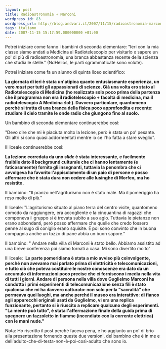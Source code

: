 ```yaml
---
layout: post
title: Radioastronomia + Marconi
wordpress_id: 83
wordpress_url: http://blog.andvari.it/2007/11/15/radioastronomia-marconi/
tags: italiano
date: 2007-11-15 15:17:59.000000000 +01:00
---
```

Potrei iniziare come fanno i bambini di seconda elementare: "Ieri con la mia classe siamo andati a Medicina al Radiotelescopio per visitarlo e sapere un po' di più di radioastronomia, una branca abbastanza recente della scienza che studia le stelle." (NdHelios, le parti sgrammaticate sono volute).

Potrei iniziare come fa un alunno di quinta liceo scientifico:

<strong>La giornata di ieri è stata un'atipica quanto entusiasmante esperienza, un vero <em>must</em> per tutti gli appassionati di scienze. Già una volta ero stato al Radiotelescopio di Medicina (ho realizzato solo poco prima della partenza che il programma non era il radiotelescopio + facoltà di medicina, ma il radiotelescopio A Medicina :lol:). Davvero particolare, quantomeno perché si tratta di una branca della fisica poco approfondita e recente: studiare il cielo tramite le onde radio che giungono fino al suolo.</strong>

Un bambino di seconda elementare continuerebbe così:

"Devo dire che mi è piaciuta molto la lezione, però è stata un po' pesante. Gli altri si sono quasi addormentati mentre io ce l'ho fatta a stare sveglio".

Il liceale continuerebbe così:

<strong>La lezione corredata da uno <em>slide</em> è stata interessante, e facilmente fruibile dato il background culturale che ci hanno lentamente (e faticosamente) fornito gli insegnanti, tuttavia la penombra che ci avvolgeva ha favorito l'appisolamento di un paio di persone e posso affermare che è stata dura non cedere alle lusinghe di Morfeo, ma ho resistito.</strong>

Il bambino: "Il pranzo nell'agriturismo non è stato male. Ma il pomeriggio ha reso molto di più."

Il liceale: "L'agriturismo situato al piano terra del centro visite, quantomeno comodo da raggiungere, era accogliente e la cinquantina di ragazzi che componeva il gruppo si è trovata subito a suo agio. Tuttavia le pietanze non erano abbondanti, però posso affermare che quelle che credo fossero penne al sugo di coniglio erano squisite. E poi sono convinto che in buona compagnia anche un tozzo di pane abbia un buon sapore."

Il bambino: " Andare nella villa di Marconi è stato bello. Abbiamo assistito ad una breve conferenza poi siamo tornati a casa. Mi sono divertito molto"

Il liceale:  <strong>La parte pomeridiana è stata a mio avviso più coinvolgente, perché non avevamo mai parlato prima di elettricità e telecomunicazioni, e tutto ciò che poteva costituire le nostre conoscenze era dato da un accumulo di informazioni poco precise che ci forniscono i media nella vita di tutti i giorni. Andare di persona nella villa dove Guglielmo Marconi ha condotto i primi esperimenti di telecomunicazione senza fili è stato qualcosa che mi ha davvero catturato: non solo per la "sacralità" che permeava quei luoghi, ma anche perché il museo era interattivo: di fianco agli apparecchi originali usati da Guglielmo, vi era una replica funzionante, pertanto si è riuscito a replicare qualcuno degli esperimenti. "La mente può tutto", è stata l'affermazione finale della guida prima di spegnere un fazzoletto in fiamme (incendiato con la corrente elettrica) con le mani nude."</strong>

Nota: Ho riscritto il post perché faceva pena, e ho aggiunto un po' di brio alla presentazione fornendo queste due versioni, del bambino che è in me e dell'adulto-che-di-testa-non-è-poi-così-adulto che sono io.
